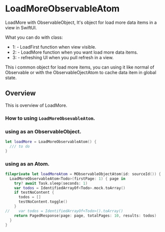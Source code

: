 # LoadMoreObservableAtom

LoadMore with ObservableObject, It's object for load more data items in a view in SwiftUI.


What you can do with class:
- 1: - LoadFirst function when view visible.
- 2: - LoadMore function when you want load more data items.
- 3: - refreshing UI when you pull refresh in a view.


This i common object for load more items, you can using it like normal of Observable or with the ObservableOjectAtom to cache data item in global state.
## Overview

 This is overview of LoadMore.

### How to using ``LoadMoreObsevableAtom``.

### using as an ObservableObject.

```swift
let loadMore = LoadMoreObservableAtom() {
  /// to do
}
```

### using as an Atom.
```swift
fileprivate let loadMoreAtom = MObservableObjectAtom(id: sourceId()) { context in
  LoadMoreObservableAtom<Todo>(firstPage: 1) { page in
    try? await Task.sleep(seconds: 1)
    var todos = IdentifiedArrayOf<Todo>.mock.toArray()
    if testNoContent {
      todos = []
      testNoContent.toggle()
    }
//    var todos = IdentifiedArrayOf<Todo>().toArray()
    return PagedResponse(page: page, totalPages: 10, results: todos)
  }
}
```
